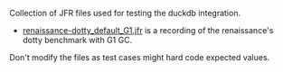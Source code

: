 Collection of JFR files used for testing the duckdb integration.

- [renaissance-dotty_default_G1.jfr](renaissance-dotty_default_G1.jfr) is a recording 
  of the renaissance's dotty benchmark with G1 GC.

Don't modify the files as test cases might hard code expected values.